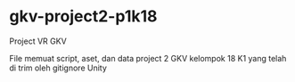 # gkv-project2-p1k18
Project VR GKV

File memuat script, aset, dan data project 2 GKV kelompok 18 K1 yang telah di trim oleh gitignore Unity

